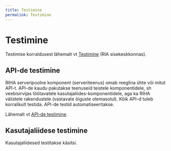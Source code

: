 ```yaml
---
title: Testimine
permalink: Testimine
---
```


# Testimine

Testimise korraldusest lähemalt vt [Testimine](https://confluence.ria.ee/display/RIHA/Testimine) (RIA sisekeskkonnas).

## API-de testimine

RIHA serveripoolne komponent (serveriteenus) omab reeglina ühte või mitut API-t. API-de kaudu pakutakse teenuseid teistele komponentidele, sh veebisirvijas töötavatele kasutajaliides-komponentidele, aga ka RIHA välistele rakendustele (vastavate õiguste olemasolul). Kõik API-d tuleb korralikult testida. API-de testid automatiseeritakse.

Lähemalt vt [API-de testimine](APIdetestimine).

## Kasutajaliidese testimine

Kasutajaliidesed testitakse käsitsi.
